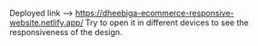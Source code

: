 Deployed link --> https://dheebiga-ecommerce-responsive-website.netlify.app/
Try to open it in different devices to see the responsiveness of the design.
